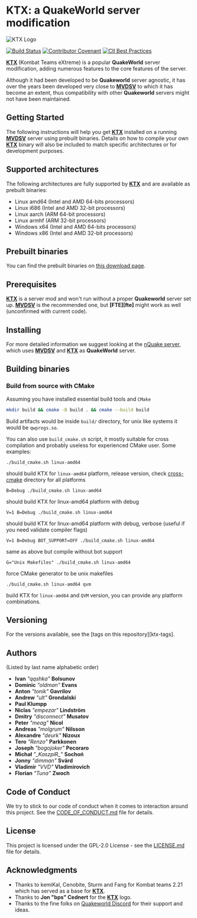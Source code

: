 # KTX: a QuakeWorld server modification
![KTX Logo](https://raw.githubusercontent.com/deurk/ktx/master/resources/logo/ktx.png)

[![Build Status](https://travis-ci.org/deurk/ktx.svg?branch=master)](https://travis-ci.org/deurk/ktx)
[![Contributor Covenant](https://img.shields.io/badge/Contributor%20Covenant-v2.0%20adopted-ff69b4.svg)](code_of_conduct.md)
[![CII Best Practices](https://bestpractices.coreinfrastructure.org/projects/1256/badge)](https://bestpractices.coreinfrastructure.org/projects/1256)

**[KTX][ktx]** (Kombat Teams eXtreme) is a popular **QuakeWorld** server modification, adding numerous features to the core features of the server.

Although it had been developed to be **Quakeworld** server agnostic, it has over the years been developed very close to **[MVDSV][mvdsv]** to which it has become an extent, thus compatibility with other **Quakeworld** servers might not have been maintained.

## Getting Started

The following instructions will help you get **[KTX][ktx]** installed on a running **[MVDSV][mvdsv]** server using prebuilt binaries. Details on how to compile your own **[KTX][ktx]** binary will also be included to match specific architectures or for development purposes.

## Supported architectures

The following architectures are fully supported by **[KTX][ktx]** and are available as prebuilt binaries:
* Linux amd64 (Intel and AMD 64-bits processors)
* Linux i686 (Intel and AMD 32-bit processors)
* Linux aarch (ARM 64-bit processors)
* Linux armhf (ARM 32-bit processors)
* Windows x64 (Intel and AMD 64-bits processors)
* Windows x86 (Intel and AMD 32-bit processors)

## Prebuilt binaries

You can find the prebuilt binaries on [this download page][ktx-builds].

## Prerequisites

**[KTX][ktx]** is a server mod and won't run without a proper **Quakeworld** server set up. **[MVDSV][mvdsv]** is the recommended one, but **[FTE][fte]** might work as well (unconfirmed with current code).

## Installing

For more detailed information we suggest looking at the [nQuake server][nquake-linux], which uses **[MVDSV][mvdsv]** and **[KTX][ktx]** as **QuakeWorld** server.

## Building binaries

### Build from source with CMake

Assuming you have installed essential build tools and ``CMake``
```bash
mkdir build && cmake -B build . && cmake --build build
```
Build artifacts would be inside ``build/`` directory, for unix like systems it would be ``qwprogs.so``.

You can also use ``build_cmake.sh`` script, it mostly suitable for cross compilation
and probably useless for experienced CMake user.
Some examples:
```
./build_cmake.sh linux-amd64
```
should build KTX for ``linux-amd64`` platform, release version, check [cross-cmake](tools/cross-cmake) directory for all platforms

```
B=Debug ./build_cmake.sh linux-amd64
```
should build KTX for linux-amd64 platform with debug

```
V=1 B=Debug ./build_cmake.sh linux-amd64
```
should build KTX for linux-amd64 platform with debug, verbose (useful if you need validate compiler flags)

```
V=1 B=Debug BOT_SUPPORT=OFF ./build_cmake.sh linux-amd64
```

same as above but compile without bot support

```
G="Unix Makefiles" ./build_cmake.sh linux-amd64
```

force CMake generator to be unix makefiles

```
./build_cmake.sh linux-amd64 qvm
```

build KTX for ``linux-amd64`` and ``QVM`` version, you can provide
any platform combinations.

## Versioning

For the versions available, see the [tags on this repository][ktx-tags].

## Authors

(Listed by last name alphabetic order)

* **Ivan** *"qqshka"* **Bolsunov**
* **Dominic** *"oldman"* **Evans**
* **Anton** *"tonik"* **Gavrilov**
* **Andrew** *"ult"* **Grondalski**
* **Paul Klumpp**
* **Niclas** *"empezar"* **Lindström**
* **Dmitry** *"disconnect"* **Musatov**
* **Peter** *"meag"* **Nicol**
* **Andreas** *"molgrum"* **Nilsson**
* **Alexandre** *"deurk"* **Nizoux**
* **Tero** *"Renzo"* **Parkkonen**
* **Joseph** *"bogojoker"* **Pecoraro**
* **Michał** *"\_KaszpiR\_"* **Sochoń**
* **Jonny** *"dimman"* **Svärd**
* **Vladimir** *"VVD"* **Vladimirovich**
* **Florian** *"Tuna"* **Zwoch**

## Code of Conduct

We try to stick to our code of conduct when it comes to interaction around this project. See the [CODE_OF_CONDUCT.md](CODE_OF_CONDUCT.md) file for details.

## License

This project is licensed under the GPL-2.0 License - see the [LICENSE.md](LICENSE.md) file for details.

## Acknowledgments

* Thanks to kemiKal, Cenobite, Sturm and Fang for Kombat teams 2.21 which has served as a base for **[KTX][ktx]**.
* Thanks to **Jon "bps" Cednert** for the **[KTX][ktx]** logo.
* Thanks to the fine folks on [Quakeworld Discord][discord-qw] for their support and ideas.

[ktx]: https://github.com/QW-Group/ktx
[ktx-builds]: https://builds.quakeworld.nu/ktx
[mvdsv]: https://github.com/QW-Group/mvdsv
[nquake-linux]: https://github.com/nQuake/server-linux
[discord-qw]: http://discord.quake.world/
